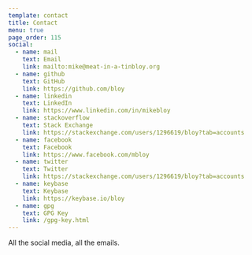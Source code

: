 ```yaml
---
template: contact
title: Contact
menu: true
page_order: 115
social:
  - name: mail
    text: Email
    link: mailto:mike@meat-in-a-tinbloy.org
  - name: github
    text: GitHub
    link: https://github.com/bloy
  - name: linkedin
    text: LinkedIn
    link: https://www.linkedin.com/in/mikebloy
  - name: stackoverflow
    text: Stack Exchange
    link: https://stackexchange.com/users/1296619/bloy?tab=accounts
  - name: facebook
    text: Facebook
    link: https://www.facebook.com/mbloy
  - name: twitter
    text: Twitter
    link: https://stackexchange.com/users/1296619/bloy?tab=accounts
  - name: keybase
    text: Keybase
    link: https://keybase.io/bloy
  - name: gpg
    text: GPG Key
    link: /gpg-key.html
---
```

All the social media, all the emails.

